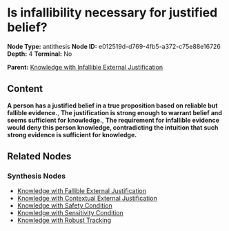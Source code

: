 # Is infallibility necessary for justified belief?

**Node Type:** antithesis
**Node ID:** e012519d-d769-4fb5-a372-c75e88e16726
**Depth:** 4
**Terminal:** No

**Parent:** [Knowledge with Infallible External Justification](knowledge-with-infallible-external-justification-synthesis-5002887c-d414-47e7-b8fb-3296ad4f517c.md)

## Content

**A person has a justified belief in a true proposition based on reliable but fallible evidence.**, **The justification is strong enough to warrant belief and seems sufficient for knowledge.**, **The requirement for infallible evidence would deny this person knowledge, contradicting the intuition that such strong evidence is sufficient for knowledge.**

## Related Nodes

### Synthesis Nodes

- [Knowledge with Fallible External Justification](knowledge-with-fallible-external-justification-synthesis-70acf775-29a2-46eb-bd45-04c9265093ee.md)
- [Knowledge with Contextual External Justification](knowledge-with-contextual-external-justification-synthesis-63f9afda-de90-4ef8-a0d0-74570a1f30f3.md)
- [Knowledge with Safety Condition](knowledge-with-safety-condition-synthesis-0840b31e-036c-4c9f-bbaa-4fa603f3e3c3.md)
- [Knowledge with Sensitivity Condition](knowledge-with-sensitivity-condition-synthesis-3111271d-2623-464d-b447-408e8d11a9b9.md)
- [Knowledge with Robust Tracking](knowledge-with-robust-tracking-synthesis-da6479da-cdd9-4d63-9622-b6fff5299858.md)
